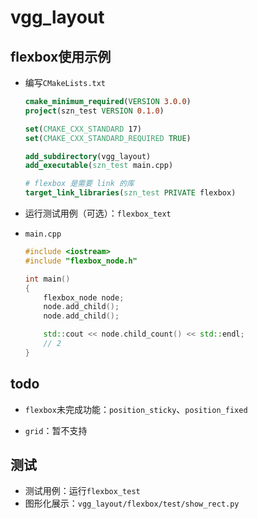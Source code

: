 # vgg_layout
## flexbox使用示例

* 编写`CMakeLists.txt`

  ```cmake
  cmake_minimum_required(VERSION 3.0.0)
  project(szn_test VERSION 0.1.0)
  
  set(CMAKE_CXX_STANDARD 17)
  set(CMAKE_CXX_STANDARD_REQUIRED TRUE)
  
  add_subdirectory(vgg_layout)
  add_executable(szn_test main.cpp)
  
  # flexbox 是需要 link 的库
  target_link_libraries(szn_test PRIVATE flexbox)
  ```

* 运行测试用例（可选）：`flexbox_text`

* `main.cpp`

  ```c++
  #include <iostream>
  #include "flexbox_node.h"
  
  int main()
  {
      flexbox_node node;
      node.add_child();
      node.add_child();
  
      std::cout << node.child_count() << std::endl;
      // 2
  }
  ```



## todo

* `flexbox`未完成功能：`position_sticky`、`position_fixed`

* `grid`：暂不支持



## 测试

* 测试用例：运行`flexbox_test`
* 图形化展示：`vgg_layout/flexbox/test/show_rect.py`

